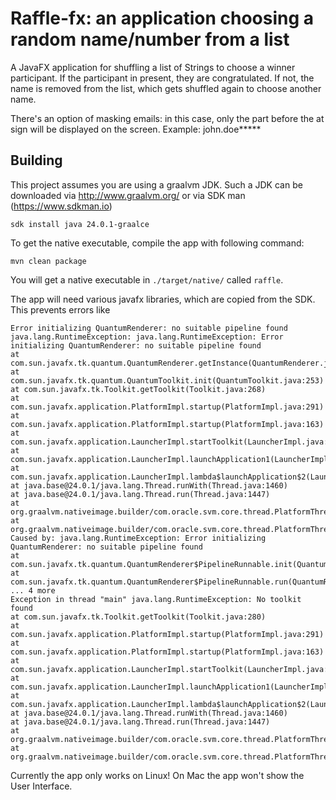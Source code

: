 # Raffle-fx: an application choosing a random name/number from a list

A JavaFX application for shuffling a list of Strings to choose a winner participant.
If the participant in present, they are congratulated.
If not, the name is removed from the list, which gets shuffled again to choose another name.

There's an option of masking emails: in this case, only the part before the at sign will be displayed on the screen.
Example:
john.doe*****


## Building

This project assumes you are using a graalvm JDK. Such a JDK can be downloaded via http://www.graalvm.org/ or via SDK man (https://www.sdkman.io)

    sdk install java 24.0.1-graalce

To get the native executable, compile the app with following command:

    mvn clean package

You will get a native executable in `./target/native/` called `raffle`.

The app will need various javafx libraries, which are copied from the SDK. This prevents errors like

    Error initializing QuantumRenderer: no suitable pipeline found
    java.lang.RuntimeException: java.lang.RuntimeException: Error initializing QuantumRenderer: no suitable pipeline found
    at com.sun.javafx.tk.quantum.QuantumRenderer.getInstance(QuantumRenderer.java:283)
    at com.sun.javafx.tk.quantum.QuantumToolkit.init(QuantumToolkit.java:253)
    at com.sun.javafx.tk.Toolkit.getToolkit(Toolkit.java:268)
    at com.sun.javafx.application.PlatformImpl.startup(PlatformImpl.java:291)
    at com.sun.javafx.application.PlatformImpl.startup(PlatformImpl.java:163)
    at com.sun.javafx.application.LauncherImpl.startToolkit(LauncherImpl.java:659)
    at com.sun.javafx.application.LauncherImpl.launchApplication1(LauncherImpl.java:679)
    at com.sun.javafx.application.LauncherImpl.lambda$launchApplication$2(LauncherImpl.java:196)
    at java.base@24.0.1/java.lang.Thread.runWith(Thread.java:1460)
    at java.base@24.0.1/java.lang.Thread.run(Thread.java:1447)
    at org.graalvm.nativeimage.builder/com.oracle.svm.core.thread.PlatformThreads.threadStartRoutine(PlatformThreads.java:832)
    at org.graalvm.nativeimage.builder/com.oracle.svm.core.thread.PlatformThreads.threadStartRoutine(PlatformThreads.java:808)
    Caused by: java.lang.RuntimeException: Error initializing QuantumRenderer: no suitable pipeline found
    at com.sun.javafx.tk.quantum.QuantumRenderer$PipelineRunnable.init(QuantumRenderer.java:95)
    at com.sun.javafx.tk.quantum.QuantumRenderer$PipelineRunnable.run(QuantumRenderer.java:125)
    ... 4 more
    Exception in thread "main" java.lang.RuntimeException: No toolkit found
    at com.sun.javafx.tk.Toolkit.getToolkit(Toolkit.java:280)
    at com.sun.javafx.application.PlatformImpl.startup(PlatformImpl.java:291)
    at com.sun.javafx.application.PlatformImpl.startup(PlatformImpl.java:163)
    at com.sun.javafx.application.LauncherImpl.startToolkit(LauncherImpl.java:659)
    at com.sun.javafx.application.LauncherImpl.launchApplication1(LauncherImpl.java:679)
    at com.sun.javafx.application.LauncherImpl.lambda$launchApplication$2(LauncherImpl.java:196)
    at java.base@24.0.1/java.lang.Thread.runWith(Thread.java:1460)
    at java.base@24.0.1/java.lang.Thread.run(Thread.java:1447)
    at org.graalvm.nativeimage.builder/com.oracle.svm.core.thread.PlatformThreads.threadStartRoutine(PlatformThreads.java:832)
    at org.graalvm.nativeimage.builder/com.oracle.svm.core.thread.PlatformThreads.threadStartRoutine(PlatformThreads.java:808)
    
Currently the app only works on Linux! On Mac the app won't show the User Interface.
